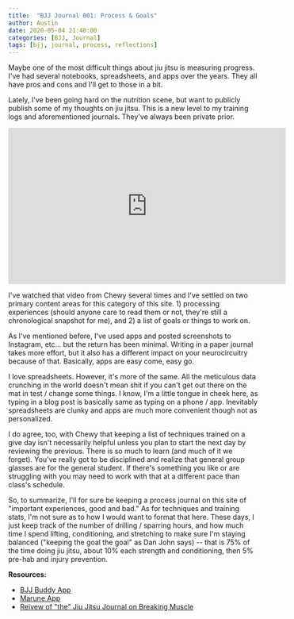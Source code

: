 ```yaml
---
title:  "BJJ Journal 001: Process & Goals"
author: Austin
date: 2020-05-04 21:40:00
categories: [BJJ, Journal]
tags: [bjj, journal, process, reflections]
---
```


Maybe one of the most difficult things about jiu jitsu is measuring progress.  I've had several notebooks, spreadsheets, and apps over the years.  They all have pros and cons and I'll get to those in a bit.

Lately, I've been going hard on the nutrition scene, but want to publicly publish some of my thoughts on jiu jitsu.  This is a new level to my training logs and aforementioned journals.  They've always been private prior.

<iframe width="560" height="315" src="https://www.youtube.com/embed/Tc7gXMs3lRw" frameborder="0" allow="accelerometer; autoplay; encrypted-media; gyroscope; picture-in-picture" allowfullscreen></iframe>

I've watched that video from Chewy several times and I've settled on two primary content areas for this category of this site.  1) processing experiences (should anyone care to read them or not, they're still a chronological snapshot for me), and 2) a list of goals or things to work on.

As I've mentioned before, I've used apps and posted screenshots to Instagram, etc... but the return has been minimal.  Writing in a paper journal takes more effort, but it also has a different impact on your neurocircuitry because of that.  Basically, apps are easy come, easy go.

I love spreadsheets.  However, it's more of the same.  All the meticulous data crunching in the world doesn't mean shit if you can't get out there on the mat in test / change some things.  I know, I'm a little tongue in cheek here, as typing in a blog post is basically same as typing on a phone / app.  Inevitably spreadsheets are clunky and apps are much more convenient though not as personalized.

I do agree, too, with Chewy that keeping a list of techniques trained on a give day isn't necessarily helpful unless you plan to start the next day by reviewing the previous.  There is so much to learn (and much of it we forget).  You've really got to be disciplined and realize that general group glasses are for the general student.  If there's something you like or are struggling with you may need to work with that at a different pace than class's schedule.

So, to summarize, I'll for sure be keeping a process journal on this site of "important experiences, good and bad."  As for techniques and training stats, I'm not sure as to how I would want to format that here.  These days, I just keep track of the number of drilling / sparring hours, and how much time I spend lifting, conditioning, and stretching to make sure I'm staying balanced ("keeping the goal the goal" as Dan John says) -- that is 75% of the time doing jiu jitsu, about 10% each strength and conditioning, then 5% pre-hab and injury prevention.


**Resources:**

* [BJJ Buddy App](https://play.google.com/store/apps/details?id=com.ranknoodle.bjjbuddy2)
* [Marune App](https://play.google.com/store/apps/details?id=social.marune.marune)
* [Reivew of "the" Jiu Jitsu Journal on Breaking Muscle](https://breakingmuscle.com/reviews/jiu-jitsu-journal-product-review)
